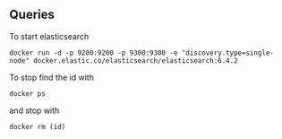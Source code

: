 ## Queries

To start elasticsearch

```
docker run -d -p 9200:9200 -p 9300:9300 -e "discovery.type=single-node" docker.elastic.co/elasticsearch/elasticsearch:6.4.2
```

To stop find the id with

```
docker ps
```

and stop with

```
docker rm (id)
```

